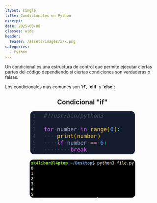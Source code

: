 ```yaml
---
layout: single
title: Condicionales en Python
excerpt: 
date: 2025-08-08
classes: wide
header:
  teaser: /assets/images/x/x.png
categories:
  - Python
---
```


Un condicional es una estructura de control que permite ejecutar ciertas partes del código dependiendo si ciertas condiciones son verdaderas o falsas. 

Los condicionales más comunes son '**if**', '**elif**' y '**else**': 

<h2 align="center"><strong>Condicional "if"</strong></h2>

<p align="center">
  <img src="/assets/images/python/36.png" style="border-radius: 12px;">
</p>

<p align="center">
  <img src="/assets/images/python/37.png" style="border-radius: 12px;">
</p>
